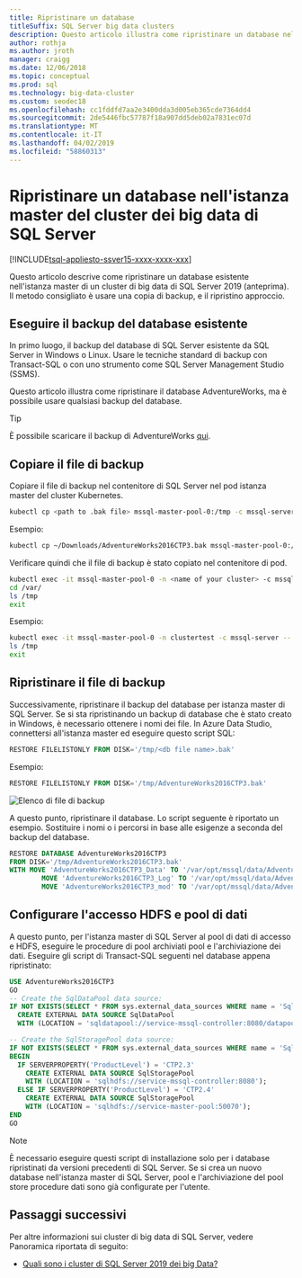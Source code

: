 ```yaml
---
title: Ripristinare un database
titleSuffix: SQL Server big data clusters
description: Questo articolo illustra come ripristinare un database nell'istanza master di un cluster di big data di SQL Server 2019 (anteprima).
author: rothja
ms.author: jroth
manager: craigg
ms.date: 12/06/2018
ms.topic: conceptual
ms.prod: sql
ms.technology: big-data-cluster
ms.custom: seodec18
ms.openlocfilehash: cc1fddfd7aa2e3400dda3d005eb365cde7364dd4
ms.sourcegitcommit: 2de5446fbc57787f18a907dd5deb02a7831ec07d
ms.translationtype: MT
ms.contentlocale: it-IT
ms.lasthandoff: 04/02/2019
ms.locfileid: "58860313"
---
```

# <a name="restore-a-database-into-the-sql-server-big-data-cluster-master-instance"></a>Ripristinare un database nell'istanza master del cluster dei big data di SQL Server

[!INCLUDE[tsql-appliesto-ssver15-xxxx-xxxx-xxx](../includes/tsql-appliesto-ssver15-xxxx-xxxx-xxx.md)]

Questo articolo descrive come ripristinare un database esistente nell'istanza master di un cluster di big data di SQL Server 2019 (anteprima). Il metodo consigliato è usare una copia di backup, e il ripristino approccio.

## <a name="backup-your-existing-database"></a>Eseguire il backup del database esistente

In primo luogo, il backup del database di SQL Server esistente da SQL Server in Windows o Linux. Usare le tecniche standard di backup con Transact-SQL o con uno strumento come SQL Server Management Studio (SSMS).

Questo articolo illustra come ripristinare il database AdventureWorks, ma è possibile usare qualsiasi backup del database. 

> [!TIP]
> È possibile scaricare il backup di AdventureWorks [qui](https://www.microsoft.com/download/details.aspx?id=49502).

## <a name="copy-the-backup-file"></a>Copiare il file di backup

Copiare il file di backup nel contenitore di SQL Server nel pod istanza master del cluster Kubernetes.

```bash
kubectl cp <path to .bak file> mssql-master-pool-0:/tmp -c mssql-server -n <name of your cluster>
```

Esempio:

```bash
kubectl cp ~/Downloads/AdventureWorks2016CTP3.bak mssql-master-pool-0:/tmp -c mssql-server -n clustertest
```

Verificare quindi che il file di backup è stato copiato nel contenitore di pod.

```bash
kubectl exec -it mssql-master-pool-0 -n <name of your cluster> -c mssql-server -- bin/bash
cd /var/
ls /tmp
exit
```

Esempio:

```bash
kubectl exec -it mssql-master-pool-0 -n clustertest -c mssql-server -- bin/bash
ls /tmp
exit
```

## <a name="restore-the-backup-file"></a>Ripristinare il file di backup

Successivamente, ripristinare il backup del database per istanza master di SQL Server.  Se si sta ripristinando un backup di database che è stato creato in Windows, è necessario ottenere i nomi dei file.  In Azure Data Studio, connettersi all'istanza master ed eseguire questo script SQL:

```sql
RESTORE FILELISTONLY FROM DISK='/tmp/<db file name>.bak'
```

Esempio:

```sql
RESTORE FILELISTONLY FROM DISK='/tmp/AdventureWorks2016CTP3.bak'
```

![Elenco di file di backup](media/restore-database/database-restore-file-list.png)

A questo punto, ripristinare il database. Lo script seguente è riportato un esempio. Sostituire i nomi o i percorsi in base alle esigenze a seconda del backup del database.

```sql
RESTORE DATABASE AdventureWorks2016CTP3
FROM DISK='/tmp/AdventureWorks2016CTP3.bak'
WITH MOVE 'AdventureWorks2016CTP3_Data' TO '/var/opt/mssql/data/AdventureWorks2016CTP3_Data.mdf',
        MOVE 'AdventureWorks2016CTP3_Log' TO '/var/opt/mssql/data/AdventureWorks2016CTP3_Log.ldf',
        MOVE 'AdventureWorks2016CTP3_mod' TO '/var/opt/mssql/data/AdventureWorks2016CTP3_mod'
```

## <a name="configure-data-pool-and-hdfs-access"></a>Configurare l'accesso HDFS e pool di dati

A questo punto, per l'istanza master di SQL Server al pool di dati di accesso e HDFS, eseguire le procedure di pool archiviati pool e l'archiviazione dei dati. Eseguire gli script di Transact-SQL seguenti nel database appena ripristinato:

```sql
USE AdventureWorks2016CTP3
GO
-- Create the SqlDataPool data source:
IF NOT EXISTS(SELECT * FROM sys.external_data_sources WHERE name = 'SqlDataPool')
  CREATE EXTERNAL DATA SOURCE SqlDataPool
  WITH (LOCATION = 'sqldatapool://service-mssql-controller:8080/datapools/default');

-- Create the SqlStoragePool data source:
IF NOT EXISTS(SELECT * FROM sys.external_data_sources WHERE name = 'SqlStoragePool')
BEGIN
  IF SERVERPROPERTY('ProductLevel') = 'CTP2.3'
    CREATE EXTERNAL DATA SOURCE SqlStoragePool
    WITH (LOCATION = 'sqlhdfs://service-mssql-controller:8080');
  ELSE IF SERVERPROPERTY('ProductLevel') = 'CTP2.4'
    CREATE EXTERNAL DATA SOURCE SqlStoragePool
    WITH (LOCATION = 'sqlhdfs://service-master-pool:50070');
END
GO
```

> [!NOTE]
> È necessario eseguire questi script di installazione solo per i database ripristinati da versioni precedenti di SQL Server. Se si crea un nuovo database nell'istanza master di SQL Server, pool e l'archiviazione del pool store procedure dati sono già configurate per l'utente.

## <a name="next-steps"></a>Passaggi successivi

Per altre informazioni sui cluster di big data di SQL Server, vedere Panoramica riportata di seguito:

- [Quali sono i cluster di SQL Server 2019 dei big Data?](big-data-cluster-overview.md)
